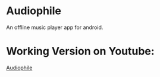 # Audiophile
An offline music player app for android.

#  Working Version on Youtube:
<a href="https://www.youtube.com/watch?v=4sK65qGU3eU">Audiophile</a>

